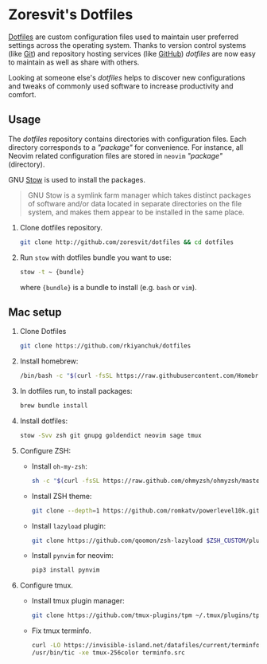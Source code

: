 # Zoresvit's Dotfiles

[Dotfiles](https://wiki.archlinux.org/index.php/Dotfiles) are custom
configuration files used to maintain user preferred settings across the
operating system. Thanks to version control systems
(like [Git](http://git-scm.com/)) and repository hosting services
(like [GitHub](https://dotfiles.github.io)) *dotfiles* are now easy to maintain
as well as share with others.

Looking at someone else's *dotfiles* helps to discover new configurations and
tweaks of commonly used software to increase productivity and comfort.

## Usage

The *dotfiles* repository contains directories with configuration files. Each
directory corresponds to a *"package"* for convenience. For instance, all
Neovim related configuration files are stored in `neovim` *"package"* (directory).

GNU [Stow](https://www.gnu.org/software/stow/) is used to install the packages.

> GNU Stow is a symlink farm manager which takes distinct packages of software
> and/or data located in separate directories on the file system, and makes
> them appear to be installed in the same place.

1. Clone dotfiles repository.

    ```bash
    git clone http://github.com/zoresvit/dotfiles && cd dotfiles
    ```

2. Run `stow` with dotfiles bundle you want to use:

    ```bash
    stow -t ~ {bundle}
    ```

    where `{bundle}` is a bundle to install (e.g. `bash` or `vim`).

## Mac setup

1. Clone Dotfiles

    ```sh
    git clone https://github.com/rkiyanchuk/dotfiles
    ```

2. Install homebrew:

    ```sh
    /bin/bash -c "$(curl -fsSL https://raw.githubusercontent.com/Homebrew/install/HEAD/install.sh)"
    ```

3. In dotfiles run, to install packages:

    ```sh
    brew bundle install
    ```

4. Install dotfiles:

    ```sh
    stow -Svv zsh git gnupg goldendict neovim sage tmux
    ```

5. Configure ZSH:
    - Install `oh-my-zsh`:

        ```sh
        sh -c "$(curl -fsSL https://raw.github.com/ohmyzsh/ohmyzsh/master/tools/install.sh)"
        ```

    - Install ZSH theme:

        ```sh
        git clone --depth=1 https://github.com/romkatv/powerlevel10k.git ${ZSH_CUSTOM:-$HOME/.oh-my-zsh/custom}/themes/powerlevel10k
        ```

    - Install `lazyload` plugin:

        ```sh
        git clone https://github.com/qoomon/zsh-lazyload $ZSH_CUSTOM/plugins/zsh-lazyload
        ```

    - Install `pynvim` for neovim:

        ```sh
        pip3 install pynvim
        ```

6. Configure tmux.
    - Install tmux plugin manager:

        ```sh
        git clone https://github.com/tmux-plugins/tpm ~/.tmux/plugins/tpm
        ```

    - Fix tmux terminfo.

        ```sh
        curl -LO https://invisible-island.net/datafiles/current/terminfo.src.gz && gunzip terminfo.src.gz
        /usr/bin/tic -xe tmux-256color terminfo.src
        ```
